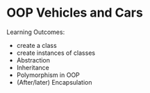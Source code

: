 # OOP Vehicles and Cars

Learning Outcomes:
- create a class
- create instances of classes
- Abstraction
- Inheritance
- Polymorphism in OOP
- (After/later) Encapsulation